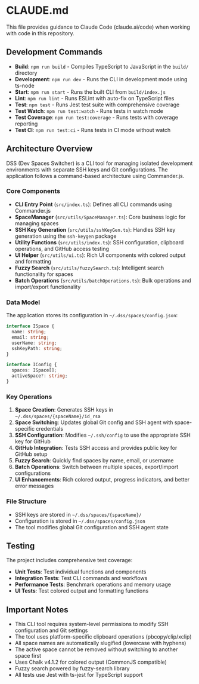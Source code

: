 # CLAUDE.md

This file provides guidance to Claude Code (claude.ai/code) when working with code in this repository.

## Development Commands

- **Build**: `npm run build` - Compiles TypeScript to JavaScript in the `build/` directory
- **Development**: `npm run dev` - Runs the CLI in development mode using ts-node
- **Start**: `npm run start` - Runs the built CLI from `build/index.js`
- **Lint**: `npm run lint` - Runs ESLint with auto-fix on TypeScript files
- **Test**: `npm test` - Runs Jest test suite with comprehensive coverage
- **Test Watch**: `npm run test:watch` - Runs tests in watch mode
- **Test Coverage**: `npm run test:coverage` - Runs tests with coverage reporting
- **Test CI**: `npm run test:ci` - Runs tests in CI mode without watch

## Architecture Overview

DSS (Dev Spaces Switcher) is a CLI tool for managing isolated development environments with separate SSH keys and Git configurations. The application follows a command-based architecture using Commander.js.

### Core Components

- **CLI Entry Point** (`src/index.ts`): Defines all CLI commands using Commander.js
- **SpaceManager** (`src/utils/SpaceManager.ts`): Core business logic for managing spaces
- **SSH Key Generation** (`src/utils/sshKeyGen.ts`): Handles SSH key generation using the `ssh-keygen` package
- **Utility Functions** (`src/utils/index.ts`): SSH configuration, clipboard operations, and GitHub access testing
- **UI Helper** (`src/utils/ui.ts`): Rich UI components with colored output and formatting
- **Fuzzy Search** (`src/utils/fuzzySearch.ts`): Intelligent search functionality for spaces
- **Batch Operations** (`src/utils/batchOperations.ts`): Bulk operations and import/export functionality

### Data Model

The application stores its configuration in `~/.dss/spaces/config.json`:

```typescript
interface ISpace {
  name: string;
  email: string;
  userName: string;
  sshKeyPath: string;
}

interface IConfig {
  spaces: ISpace[];
  activeSpace?: string;
}
```

### Key Operations

1. **Space Creation**: Generates SSH keys in `~/.dss/spaces/{spaceName}/id_rsa`
2. **Space Switching**: Updates global Git config and SSH agent with space-specific credentials
3. **SSH Configuration**: Modifies `~/.ssh/config` to use the appropriate SSH key for GitHub
4. **GitHub Integration**: Tests SSH access and provides public key for GitHub setup
5. **Fuzzy Search**: Quickly find spaces by name, email, or username
6. **Batch Operations**: Switch between multiple spaces, export/import configurations
7. **UI Enhancements**: Rich colored output, progress indicators, and better error messages

### File Structure

- SSH keys are stored in `~/.dss/spaces/{spaceName}/`
- Configuration is stored in `~/.dss/spaces/config.json`
- The tool modifies global Git configuration and SSH agent state

## Testing

The project includes comprehensive test coverage:

- **Unit Tests**: Test individual functions and components
- **Integration Tests**: Test CLI commands and workflows
- **Performance Tests**: Benchmark operations and memory usage
- **UI Tests**: Test colored output and formatting functions

## Important Notes

- This CLI tool requires system-level permissions to modify SSH configuration and Git settings
- The tool uses platform-specific clipboard operations (pbcopy/clip/xclip)
- All space names are automatically slugified (lowercase with hyphens)
- The active space cannot be removed without switching to another space first
- Uses Chalk v4.1.2 for colored output (CommonJS compatible)
- Fuzzy search powered by fuzzy-search library
- All tests use Jest with ts-jest for TypeScript support